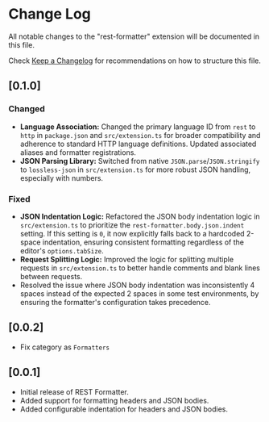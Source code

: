 # Change Log

All notable changes to the "rest-formatter" extension will be documented in this file.

Check [Keep a Changelog](http://keepachangelog.com/) for recommendations on how to structure this file.

## [0.1.0]

### Changed
- **Language Association:** Changed the primary language ID from `rest` to `http` in `package.json` and `src/extension.ts` for broader compatibility and adherence to standard HTTP language definitions. Updated associated aliases and formatter registrations.
- **JSON Parsing Library:** Switched from native `JSON.parse`/`JSON.stringify` to `lossless-json` in `src/extension.ts` for more robust JSON handling, especially with numbers.

### Fixed
- **JSON Indentation Logic:** Refactored the JSON body indentation logic in `src/extension.ts` to prioritize the `rest-formatter.body.json.indent` setting. If this setting is `0`, it now explicitly falls back to a hardcoded 2-space indentation, ensuring consistent formatting regardless of the editor's `options.tabSize`.
- **Request Splitting Logic:** Improved the logic for splitting multiple requests in `src/extension.ts` to better handle comments and blank lines between requests.
- Resolved the issue where JSON body indentation was inconsistently 4 spaces instead of the expected 2 spaces in some test environments, by ensuring the formatter's configuration takes precedence.

## [0.0.2]

- Fix category as `Formatters`

## [0.0.1]

-   Initial release of REST Formatter.
-   Added support for formatting headers and JSON bodies.
-   Added configurable indentation for headers and JSON bodies.